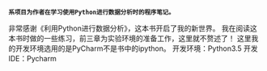 **`系项目为作者在学习使用Python进行数据分析时的程序笔记。`**

非常感谢《利用Python进行数据分析》，这本书开启了我的新世界。
我在阅读这本书时做的一些练习，前三章为实验环境的准备工作，这里就不赘述了！
这里我的开发环境选用的是PyCharm不是书中的ipython。
开发环境：Python3.5
开发IDE：Pycharm